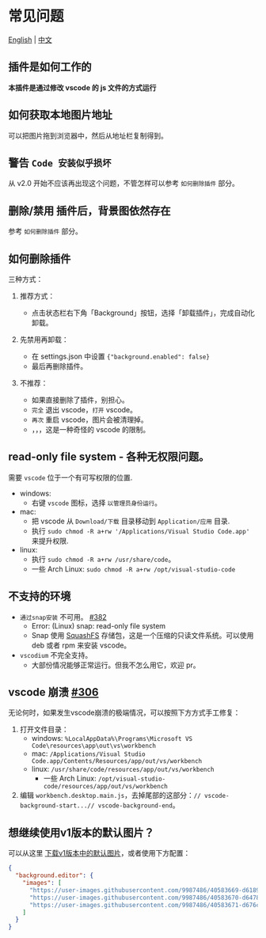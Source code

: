 # 常见问题

[English](./common-issues.md) | [中文](./common-issues.zh-CN.md)

## 插件是如何工作的

**本插件是通过修改 vscode 的 js 文件的方式运行**

## 如何获取本地图片地址

可以把图片拖到浏览器中，然后从地址栏复制得到。

## 警告 `Code 安装似乎损坏`

从 v2.0 开始不应该再出现这个问题，不管怎样可以参考 `如何删除插件` 部分。

## 删除/禁用 插件后，背景图依然存在

参考 `如何删除插件` 部分。

## 如何删除插件

三种方式：

1. 推荐方式：

   - 点击状态栏右下角「Background」按钮，选择「卸载插件」，完成自动化卸载。

2. 先禁用再卸载：

   - 在 settings.json 中设置 `{"background.enabled": false}`
   - 最后再删除插件。

3. 不推荐：

   - 如果直接删除了插件，别担心。
   - `完全` 退出 vscode，`打开` vscode。
   - `再次` 重启 vscode，图片会被清理掉。
   - ，，，这是一种奇怪的 vscode 的限制。

## read-only file system - 各种无权限问题。

需要 `vscode` 位于一个有可写权限的位置.

- windows:
  - 右键 `vscode` 图标，选择 `以管理员身份运行`。
- mac:
  - 把 vscode 从 `Download/下载` 目录移动到 `Application/应用` 目录.
  - 执行 `sudo chmod -R a+rw '/Applications/Visual Studio Code.app'` 来提升权限.
- linux:
  - 执行 `sudo chmod -R a+rw /usr/share/code`。
  - 一些 Arch Linux: `sudo chmod -R a+rw /opt/visual-studio-code`

## 不支持的环境

- `通过snap安装` 不可用。 [#382](https://github.com/shalldie/vscode-background/issues/382)
  - Error: (Linux) snap: read-only file system
  - Snap 使用 [SquashFS](https://en.wikipedia.org/wiki/SquashFS) 存储包，这是一个压缩的只读文件系统。可以使用 deb 或者 rpm 来安装 vscode。
- `vscodium` 不完全支持。
  - 大部份情况能够正常运行。但我不怎么用它，欢迎 pr。

## vscode 崩溃 [#306](https://github.com/shalldie/vscode-background/issues/306)

无论何时，如果发生vscode崩溃的极端情况，可以按照下方方式手工修复：

1. 打开文件目录：
   - windows: `%LocalAppData%\Programs\Microsoft VS Code\resources\app\out\vs\workbench`
   - mac: `/Applications/Visual Studio Code.app/Contents/Resources/app/out/vs/workbench`
   - linux: `/usr/share/code/resources/app/out/vs/workbench`
     - 一些 Arch Linux: `/opt/visual-studio-code/resources/app/out/vs/workbench`
2. 编辑 `workbench.desktop.main.js`，去掉尾部的这部分：`// vscode-background-start...// vscode-background-end`。

## 想继续使用v1版本的默认图片？

可以从这里 [下载v1版本中的默认图片](https://github.com/shalldie/vscode-background/issues/106#issuecomment-392311967)，或者使用下方配置：

```json
{
  "background.editor": {
    "images": [
      "https://user-images.githubusercontent.com/9987486/40583669-d6189844-61c5-11e8-89e3-c52ad153da09.png",
      "https://user-images.githubusercontent.com/9987486/40583670-d6478c9e-61c5-11e8-9551-6b55eacc7b8d.png",
      "https://user-images.githubusercontent.com/9987486/40583671-d676c6e4-61c5-11e8-94cb-34ec4a12fa01.png"
    ]
  }
}
```

